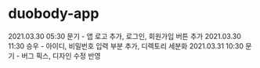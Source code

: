 # duobody-app
2021.03.30 05:30 문기 - 앱 로고 추가, 로그인, 회원가입 버튼 추가 
2021.03.30 11:30 승우 - 아이디, 비밀번호 입력 부분 추가, 디렉토리 세분화 
2021.03.31 10:30 문기 - 버그 픽스, 디자인 수정 반영 
